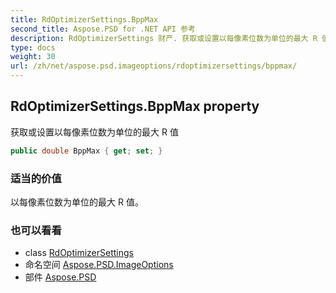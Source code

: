 ```yaml
---
title: RdOptimizerSettings.BppMax
second_title: Aspose.PSD for .NET API 参考
description: RdOptimizerSettings 财产. 获取或设置以每像素位数为单位的最大 R 值
type: docs
weight: 30
url: /zh/net/aspose.psd.imageoptions/rdoptimizersettings/bppmax/
---
```

## RdOptimizerSettings.BppMax property

获取或设置以每像素位数为单位的最大 R 值

```csharp
public double BppMax { get; set; }
```

### 适当的价值

以每像素位数为单位的最大 R 值。

### 也可以看看

* class [RdOptimizerSettings](../)
* 命名空间 [Aspose.PSD.ImageOptions](../../rdoptimizersettings/)
* 部件 [Aspose.PSD](../../../)


